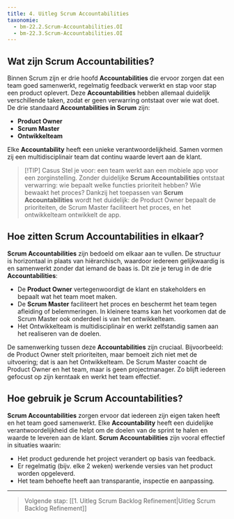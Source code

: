 ```yaml
---
title: 4. Uitleg Scrum Accountabilities
taxonomie:
  - bm-22.2.Scrum-Accountabilities.OI
  - bm-22.3.Scrum-Accountabilities.OI
---
```


## Wat zijn Scrum Accountabilities?
Binnen Scrum zijn er drie hoofd **Accountabilities** die ervoor zorgen dat een team goed samenwerkt, regelmatig feedback verwerkt en stap voor stap een product oplevert. Deze **Accountabilities** hebben allemaal duidelijk verschillende taken, zodat er geen verwarring ontstaat over wie wat doet. De drie standaard **Accountabilities in Scrum** zijn:
- **Product Owner**
- **Scrum Master**
- **Ontwikkelteam**

Elke **Accountability** heeft een unieke verantwoordelijkheid. Samen vormen zij een multidisciplinair team dat continu waarde levert aan de klant.

> [!TIP] Casus
> Stel je voor: een team werkt aan een mobiele app voor een zorginstelling. Zonder duidelijke **Scrum Accountabilities** ontstaat verwarring: wie bepaalt welke functies prioriteit hebben? Wie bewaakt het proces? Dankzij het toepassen van **Scrum Accountabilities** wordt het duidelijk: de Product Owner bepaalt de prioriteiten, de Scrum Master faciliteert het proces, en het ontwikkelteam ontwikkelt de app.

## Hoe zitten Scrum Accountabilities in elkaar?
**Scrum Accountabilities** zijn bedoeld om elkaar aan te vullen. De structuur is horizontaal in plaats van hiërarchisch, waardoor iedereen gelijkwaardig is en samenwerkt zonder dat iemand de baas is. Dit zie je terug in de drie **Accountabilities**:
- De **Product Owner** vertegenwoordigt de klant en stakeholders en bepaalt wat het team moet maken.
- De **Scrum Master** faciliteert het proces en beschermt het team tegen afleiding of belemmeringen. In kleinere teams kan het voorkomen dat de Scrum Master ook onderdeel is van het ontwikkelteam.
- Het Ontwikkelteam is multidisciplinair en werkt zelfstandig samen aan het realiseren van de doelen.

De samenwerking tussen deze **Accountabilities** zijn cruciaal. Bijvoorbeeld: de Product Owner stelt prioriteiten, maar bemoeit zich niet met de uitvoering; dat is aan het Ontwikkelteam. De Scrum Master coacht de Product Owner en het team, maar is geen projectmanager. Zo blijft iedereen gefocust op zijn kerntaak en werkt het team effectief.

## Hoe gebruik je Scrum Accountabilities?
**Scrum Accountabilities** zorgen ervoor dat iedereen zijn eigen taken heeft en het team goed samenwerkt. Elke **Accountability** heeft een duidelijke verantwoordelijkheid die helpt om de doelen van de sprint te halen en waarde te leveren aan de klant.
**Scrum Accountabilities** zijn vooral effectief in situaties waarin:
- Het product gedurende het project verandert op basis van feedback.
- Er regelmatig (bijv. elke 2 weken) werkende versies van het product worden opgeleverd.
- Het team behoefte heeft aan transparantie, inspectie en aanpassing.

---

> Volgende stap: [[1. Uitleg Scrum Backlog Refinement|Uitleg Scrum Backlog Refinement]]
